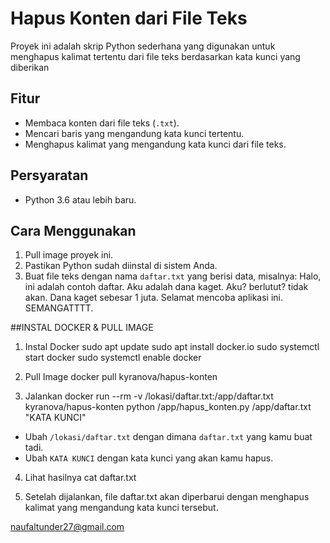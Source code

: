 # Hapus Konten dari File Teks

Proyek ini adalah skrip Python sederhana yang digunakan untuk menghapus kalimat tertentu dari file teks berdasarkan kata kunci yang diberikan

## Fitur
- Membaca konten dari file teks (`.txt`).
- Mencari baris yang mengandung kata kunci tertentu.
- Menghapus kalimat yang mengandung kata kunci dari file teks.

## Persyaratan
- Python 3.6 atau lebih baru.

## Cara Menggunakan
1. Pull image proyek ini.
2. Pastikan Python sudah diinstal di sistem Anda.
3. Buat file teks dengan nama `daftar.txt` yang berisi data,
misalnya:
Halo, ini adalah contoh daftar.
Aku adalah dana kaget.
Aku? berlutut? tidak akan.
Dana kaget sebesar 1 juta.
Selamat mencoba aplikasi ini.
SEMANGATTTT.

##INSTAL DOCKER & PULL IMAGE

1. Instal Docker
sudo apt update
sudo apt install docker.io
sudo systemctl start docker
sudo systemctl enable docker

2. Pull Image
docker pull kyranova/hapus-konten

3. Jalankan
docker run --rm -v /lokasi/daftar.txt:/app/daftar.txt kyranova/hapus-konten python /app/hapus_konten.py /app/daftar.txt "KATA KUNCI"

- Ubah `/lokasi/daftar.txt` dengan dimana `daftar.txt` yang kamu buat tadi.
- Ubah `KATA KUNCI` dengan kata kunci yang akan kamu hapus.

4. Lihat hasilnya
cat daftar.txt

5. Setelah dijalankan, file daftar.txt akan diperbarui dengan menghapus kalimat yang mengandung kata kunci tersebut.








naufaltunder27@gmail.com
